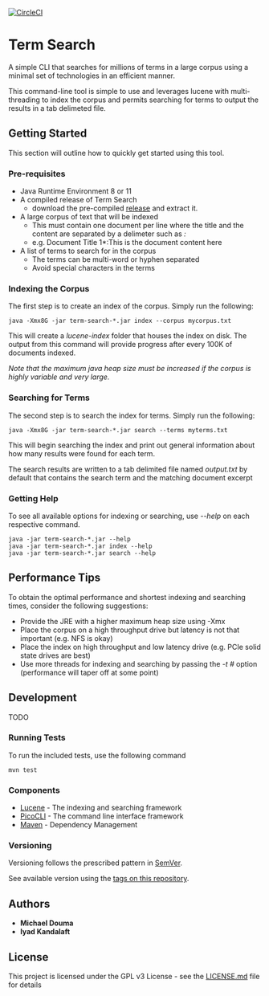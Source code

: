[![CircleCI](https://circleci.com/gh/IyadKandalaft/term-search/tree/dev.svg?style=svg)](https://circleci.com/gh/IyadKandalaft/term-search/tree/dev)
# Term Search

A simple CLI that searches for millions of terms in a large corpus using a minimal set of technologies in an efficient manner.

This command-line tool is simple to use and leverages lucene with multi-threading to index the corpus and permits searching for terms to output the results in a tab delimeted file.  

## Getting Started

This section will outline how to quickly get started using this tool.  

### Pre-requisites

* Java Runtime Environment 8 or 11
* A compiled release of Term Search
    * download the pre-compiled [release](https://github.com/IyadKandalaft/term-search/releases) and extract it.
* A large corpus of text that will be indexed
    * This must contain one document per line where the title and the content are separated by a delimeter such as *:*
    * e.g. Document Title 1*:This is the document content here
* A list of terms to search for in the corpus
    * The terms can be multi-word or hyphen separated
    * Avoid special characters in the terms 

### Indexing the Corpus

The first step is to create an index of the corpus.  Simply run the following: 

```
java -Xmx8G -jar term-search-*.jar index --corpus mycorpus.txt
```

This will create a *lucene-index* folder that houses the index on disk.
The output from this command will provide progress after every 100K of documents indexed.
  
*Note that the maximum java heap size must be increased if the corpus is highly variable and very large.*

### Searching for Terms

The second step is to search the index for terms.  Simply run the following:

```
java -Xmx8G -jar term-search-*.jar search --terms myterms.txt
```

This will begin searching the index and print out general information about how many results were found for each term.

The search results are written to a tab delimited file named *output.txt* by default that contains the search term and the matching document excerpt

### Getting Help

To see all available options for indexing or searching, use *--help* on each respective command.

```
java -jar term-search-*.jar --help
java -jar term-search-*.jar index --help
java -jar term-search-*.jar search --help
```

## Performance Tips

To obtain the optimal performance and shortest indexing and searching times, consider the following suggestions:

* Provide the JRE with a higher maximum heap size using -Xmx 
* Place the corpus on a high throughput drive but latency is not that important (e.g. NFS is okay)
* Place the index on high throughput and low latency drive (e.g. PCIe solid state drives are best)
* Use more threads for indexing and searching by passing the *-t #* option (performance will taper off at some point)


## Development

TODO

### Running Tests

To run the included tests, use the following command

```
mvn test
```

### Components

* [Lucene](https://lucene.apache.org/) - The indexing and searching framework
* [PicoCLI](https://picocli.info/) - The command line interface framework
* [Maven](https://maven.apache.org/) - Dependency Management

### Versioning

Versioning follows the prescribed pattern in [SemVer](http://semver.org/).

See available version using the [tags on this repository](https://github.com/IyadKandalaft/term-search/tags). 

## Authors

* **Michael Douma**
* **Iyad Kandalaft**


## License

This project is licensed under the GPL v3 License - see the [LICENSE.md](LICENSE.md) file for details
